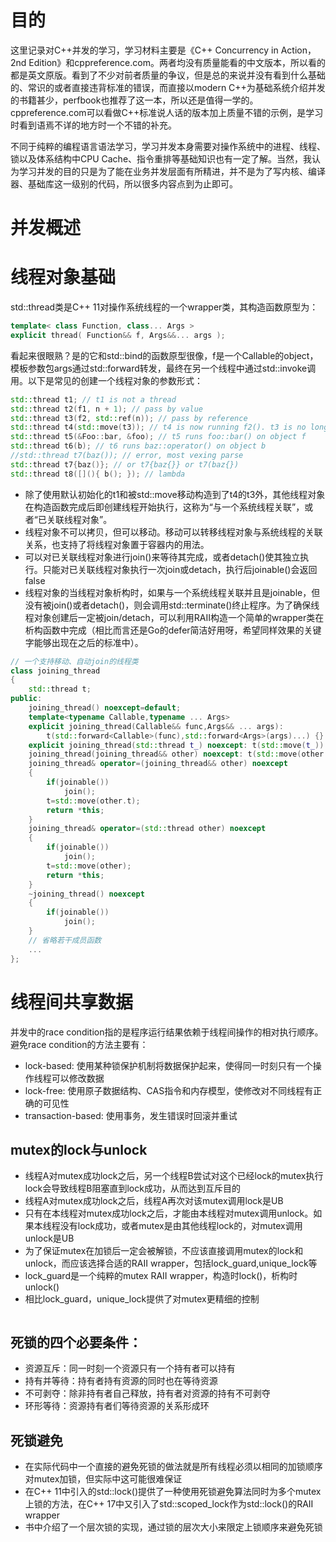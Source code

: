 # 目的

这里记录对C++并发的学习，学习材料主要是《C++ Concurrency in Action，2nd Edition》和cppreference.com。两者均没有质量能看的中文版本，所以看的都是英文原版。看到了不少对前者质量的争议，但是总的来说并没有看到什么基础的、常识的或者直接违背标准的错误，而直接以modern C++为基础系统介绍并发的书籍甚少，perfbook也推荐了这一本，所以还是值得一学的。cppreference.com可以看做C++标准说人话的版本加上质量不错的示例，是学习时看到语焉不详的地方时一个不错的补充。



不同于纯粹的编程语言语法学习，学习并发本身需要对操作系统中的进程、线程、锁以及体系结构中CPU Cache、指令重排等基础知识也有一定了解。当然，我认为学习并发的目的只是为了能在业务并发层面有所精进，并不是为了写内核、编译器、基础库这一级别的代码，所以很多内容点到为止即可。

# 并发概述

# 线程对象基础
std::thread类是C++ 11对操作系统线程的一个wrapper类，其构造函数原型为：
```cpp
template< class Function, class... Args > 
explicit thread( Function&& f, Args&&... args );
```
看起来很眼熟？是的它和std::bind的函数原型很像，f是一个Callable的object，模板参数包args通过std::forward转发，最终在另一个线程中通过std::invoke调用。以下是常见的创建一个线程对象的参数形式：
```cpp
std::thread t1; // t1 is not a thread
std::thread t2(f1, n + 1); // pass by value
std::thread t3(f2, std::ref(n)); // pass by reference
std::thread t4(std::move(t3)); // t4 is now running f2(). t3 is no longer a thread
std::thread t5(&Foo::bar, &foo); // t5 runs foo::bar() on object f
std::thread t6(b); // t6 runs baz::operator() on object b
//std::thread t7(baz()); // error, most vexing parse
std::thread t7{baz()}; // or t7{baz{}} or t7(baz{})
std::thread t8([](){ b(); }); // lambda
```

- 除了使用默认初始化的t1和被std::move移动构造到了t4的t3外，其他线程对象在构造函数完成后即创建线程开始执行，这称为“与一个系统线程关联”，或者“已关联线程对象”。
- 线程对象不可以拷贝，但可以移动。移动可以转移线程对象与系统线程的关联关系，也支持了将线程对象置于容器内的用法。
- 可以对已关联线程对象进行join()来等待其完成，或者detach()使其独立执行。只能对已关联线程对象执行一次join或detach，执行后joinable()会返回false
- 线程对象的当线程对象析构时，如果与一个系统线程关联并且是joinable，但没有被join()或者detach()，则会调用std::terminate()终止程序。为了确保线程对象创建后一定被join/detach，可以利用RAII构造一个简单的wrapper类在析构函数中完成（相比而言还是Go的defer简洁好用呀，希望同样效果的关键字能够出现在之后的标准中）。
```cpp
// 一个支持移动、自动join的线程类
class joining_thread
{
    std::thread t;
public:
    joining_thread() noexcept=default;
    template<typename Callable,typename ... Args>
    explicit joining_thread(Callable&& func,Args&& ... args):
        t(std::forward<Callable>(func),std::forward<Args>(args)...) {}
    explicit joining_thread(std::thread t_) noexcept: t(std::move(t_)) {}
    joining_thread(joining_thread&& other) noexcept: t(std::move(other.t)) {}
    joining_thread& operator=(joining_thread&& other) noexcept
    {
        if(joinable())
            join();
        t=std::move(other.t);
        return *this;
    }
    joining_thread& operator=(std::thread other) noexcept
    {
        if(joinable())
            join();
        t=std::move(other);
        return *this;
    }
    ~joining_thread() noexcept
    {
        if(joinable())
            join();
    }
    // 省略若干成员函数
    ...
};
```

# 线程间共享数据
并发中的race condition指的是程序运行结果依赖于线程间操作的相对执行顺序。避免race condition的方法主要有：
- lock-based: 使用某种锁保护机制将数据保护起来，使得同一时刻只有一个操作线程可以修改数据
- lock-free: 使用原子数据结构、CAS指令和内存模型，使修改对不同线程有正确的可见性
- transaction-based: 使用事务，发生错误时回滚并重试

## mutex的lock与unlock
- 线程A对mutex成功lock之后，另一个线程B尝试对这个已经lock的mutex执行lock会导致线程B阻塞直到lock成功，从而达到互斥目的
- 线程A对mutex成功lock之后，线程A再次对该mutex调用lock是UB
- 只有在本线程对mutex成功lock之后，才能由本线程对mutex调用unlock。如果本线程没有lock成功，或者mutex是由其他线程lock的，对mutex调用unlock是UB
- 为了保证mutex在加锁后一定会被解锁，不应该直接调用mutex的lock和unlock，而应该选择合适的RAII wrapper，包括lock_guard,unique_lock等
- lock_guard是一个纯粹的mutex RAII wrapper，构造时lock()，析构时unlock()
- 相比lock_guard，unique_lock提供了对mutex更精细的控制
```cpp

```

## 死锁的四个必要条件：
- 资源互斥：同一时刻一个资源只有一个持有者可以持有
- 持有并等待：持有者持有资源的同时也在等待资源
- 不可剥夺：除非持有者自己释放，持有者对资源的持有不可剥夺
- 环形等待：资源持有者们等待资源的关系形成环

## 死锁避免
- 在实际代码中一个直接的避免死锁的做法就是所有线程必须以相同的加锁顺序对mutex加锁，但实际中这可能很难保证
- 在C++ 11中引入的std::lock()提供了一种使用死锁避免算法同时为多个mutex上锁的方法，在C++ 17中又引入了std::scoped_lock作为std::lock()的RAII wrapper
- 书中介绍了一个层次锁的实现，通过锁的层次大小来限定上锁顺序来避免死锁


